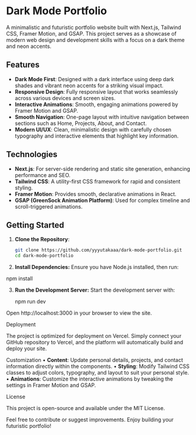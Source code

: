 # Dark Mode Portfolio

A minimalistic and futuristic portfolio website built with Next.js, Tailwind CSS, Framer Motion, and GSAP. This project serves as a showcase of modern web design and development skills with a focus on a dark theme and neon accents.

## Features

- **Dark Mode First**: Designed with a dark interface using deep dark shades and vibrant neon accents for a striking visual impact.
- **Responsive Design**: Fully responsive layout that works seamlessly across various devices and screen sizes.
- **Interactive Animations**: Smooth, engaging animations powered by Framer Motion and GSAP.
- **Smooth Navigation**: One-page layout with intuitive navigation between sections such as Home, Projects, About, and Contact.
- **Modern UI/UX**: Clean, minimalistic design with carefully chosen typography and interactive elements that highlight key information.

## Technologies

- **Next.js**: For server-side rendering and static site generation, enhancing performance and SEO.
- **Tailwind CSS**: A utility-first CSS framework for rapid and consistent styling.
- **Framer Motion**: Provides smooth, declarative animations in React.
- **GSAP (GreenSock Animation Platform)**: Used for complex timeline and scroll-triggered animations.

## Getting Started

1. **Clone the Repository**:  
   ```bash
   git clone https://github.com/yyyutakaaa/dark-mode-portfolio.git
   cd dark-mode-portfolio

2. **Install Dependencies:**
Ensure you have Node.js installed, then run:

npm install


3.	**Run the Development Server:**
Start the development server with:

    npm run dev

Open http://localhost:3000 in your browser to view the site.

Deployment

The project is optimized for deployment on Vercel. Simply connect your GitHub repository to Vercel, and the platform will automatically build and deploy your site.

Customization
•	**Content**: Update personal details, projects, and contact information directly within the components.
•	**Styling**: Modify Tailwind CSS classes to adjust colors, typography, and layout to suit your personal style.
•	**Animations**: Customize the interactive animations by tweaking the settings in Framer Motion and GSAP.

License

This project is open-source and available under the MIT License.

Feel free to contribute or suggest improvements. Enjoy building your futuristic portfolio!

